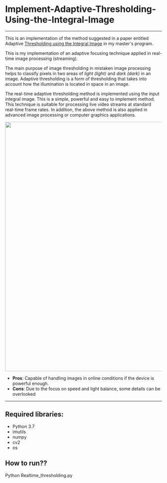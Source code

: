 # Implement-Adaptive-Thresholding-Using-the-Integral-Image
---
This is an implementation of the method suggested in a paper entitled Adaptive [Thresholding using the Integral Image](https://www.researchgate.net/publication/220494200_Adaptive_Thresholding_using_the_Integral_Image) in my master's program.

This is my implementation of an adaptive focusing technique applied in real-time image processing (streaming).

The main purpose of image thresholding in mistaken image processing helps to classify pixels in two areas of _light (light)_ and _dark (dark)_ in an image. Adaptive thresholding is a form of thresholding that takes into account how the illumination is located in space in an image.

The real-time adaptive thresholding method is implemented using the input integral image. This is a simple, powerful and easy to implement method. This technique is suitable for processing live video streams at standard real-time frame rates. In addition, the above method is also applied in advanced image processing or computer graphics applications.

<p align="center">
  <img src="https://user-images.githubusercontent.com/55480300/178339227-88769cf9-90f8-4eca-85ef-9aaa3d78a841.png" width="800"/>
</p>

- **Pros**: Capable of handling images in online conditions if the device is powerful enough.
- **Cons**: Due to the focus on speed and light balance, some details can be overlooked
---
## Required libraries:
- Python 3.7
- imutils
- numpy 
- cv2
- os
## How to run??

Python Realtime_thresholding.py 
